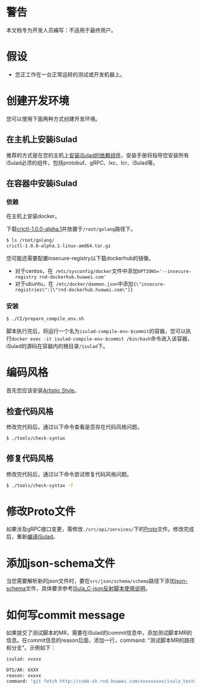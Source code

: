 # 警告

本文档专为开发人员编写：不适用于最终用户。

# 假设

- 您正工作在一台正常运转的测试或开发机器上。

# 创建开发环境

您可以使用下面两种方式创建开发环境。

## 在主机上安装iSulad

推荐的方式是在您的主机上[安装iSulad的依赖组件](http://code.huawei.com/containers/iSulad/blob/cri/documentation/install_guide.md)，安装手册将指导您安装所有iSulad必须的组件，包括protobuf、gRPC、lxc、lcr、iSulad等。

## 在容器中安装iSulad

### 依赖

在主机上安装docker。

下载[crictl-1.0.0-alpha.1](https://github.com/kubernetes-sigs/cri-tools/releases/download/v1.0.0-alpha.1/crictl-1.0.0-alpha.1-linux-amd64.tar.gz)并放置于`/root/golang`路径下。

```sh
$ ls /root/golang/
crictl-1.0.0-alpha.1-linux-amd64.tar.gz
```

您可能还需要配置insecure-registry以下载dockerhub的镜像。

- 对于centos，在` /etc/sysconfig/docker`文件中添加`OPTIONS='--insecure-registry rnd-dockerhub.huawei.com'`
- 对于ubuntu，在` /etc/docker/daemon.json`中添加`{\"insecure-registries\":[\"rnd-dockerhub.huawei.com\"]}`

### 安装

```sh
$ ./CI/prepare_compile_env.sh
```

脚本执行完后，将运行一个名为`isulad-compile-env-$commit`的容器，您可以执行`docker exec -it isulad-compile-env-$commit /bin/bash`命令进入该容器，iSulad的源码在容器内的根目录`/isulad`下。

# 编码风格

首先您应该安装[Artistic Style](http://astyle.sourceforge.net)。

## 检查代码风格

修改完代码后，通过以下命令查看是否存在代码风格问题。

```sh
$ ./tools/check-syntax
```

## 修复代码风格

修改完代码后，通过以下命令尝试修复代码风格问题。

```sh
$ ./tools/check-syntax -f
```

# 修改Proto文件

如果涉及gRPC接口变更，需修改`./src/api/services/`下的[Proto](https://developers.google.com/protocol-buffers/docs/proto3)文件。修改完成后，重新[编译iSulad](http://code.huawei.com/containers/iSulad/blob/cri/documentation/install_guide.md#build-lcrd)。

# 添加json-schema文件

当您需要解析新的json文件时，要在`src/json/schema/schema`路径下添加[json-schema](http://json-schema.org)文件，具体要求参考[iSula_C-json反射脚本使用说明](http://code.huawei.com/iSula/MayTheForceBeWithYou/blob/master/isulad/iSula%20C-Json%E5%8F%8D%E5%B0%84%E8%84%9A%E6%9C%AC%E4%BD%BF%E7%94%A8%E8%AF%B4%E6%98%8E.docx)。

# 如何写commit message

如果提交了测试脚本的MR，需要在iSulad的commit信息中，添加测试脚本MR的信息。在commit信息的reason后面，添加一行，command: "测试脚本MR的路径和分支"。示例如下：

```sh
isulad: xxxxx

DTS/AR: XXXX
reason: xxxxx
command: "git fetch http://code-sh.rnd.huawei.com/xxxxxxxxx/isula_testcases.git console"
```
